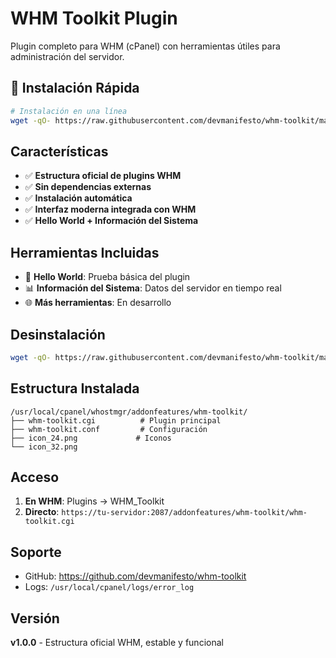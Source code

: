 # WHM Toolkit Plugin

Plugin completo para WHM (cPanel) con herramientas útiles para administración del servidor.

## 🚀 Instalación Rápida

```bash
# Instalación en una línea
wget -qO- https://raw.githubusercontent.com/devmanifesto/whm-toolkit/main/install_correct.sh | bash
```

## Características

- ✅ **Estructura oficial de plugins WHM**
- ✅ **Sin dependencias externas**
- ✅ **Instalación automática**
- ✅ **Interfaz moderna integrada con WHM**
- ✅ **Hello World + Información del Sistema**

## Herramientas Incluidas

- 🚀 **Hello World**: Prueba básica del plugin
- 📊 **Información del Sistema**: Datos del servidor en tiempo real
- 🌐 **Más herramientas**: En desarrollo

## Desinstalación

```bash
wget -qO- https://raw.githubusercontent.com/devmanifesto/whm-toolkit/main/uninstall_correct.sh | bash
```

## Estructura Instalada

```
/usr/local/cpanel/whostmgr/addonfeatures/whm-toolkit/
├── whm-toolkit.cgi          # Plugin principal
├── whm-toolkit.conf         # Configuración
├── icon_24.png             # Iconos
└── icon_32.png
```

## Acceso

1. **En WHM**: Plugins → WHM_Toolkit
2. **Directo**: `https://tu-servidor:2087/addonfeatures/whm-toolkit/whm-toolkit.cgi`

## Soporte

- GitHub: https://github.com/devmanifesto/whm-toolkit
- Logs: `/usr/local/cpanel/logs/error_log`

## Versión

**v1.0.0** - Estructura oficial WHM, estable y funcional